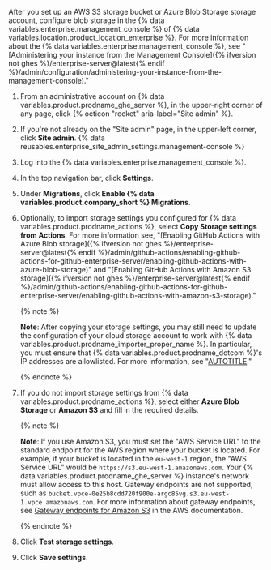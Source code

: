 After you set up an AWS S3 storage bucket or Azure Blob Storage storage account, configure blob storage in the {% data variables.enterprise.management_console %} of {% data variables.location.product_location_enterprise %}. For more information about the {% data variables.enterprise.management_console %}, see "[Administering your instance from the Management Console]({% ifversion not ghes %}/enterprise-server@latest{% endif %}/admin/configuration/administering-your-instance-from-the-management-console)."

1. From an administrative account on {% data variables.product.prodname_ghe_server %}, in the upper-right corner of any page, click {% octicon "rocket" aria-label="Site admin" %}.
1. If you're not already on the "Site admin" page, in the upper-left corner, click **Site admin**.
{% data reusables.enterprise_site_admin_settings.management-console %}
1. Log into the {% data variables.enterprise.management_console %}.
1. In the top navigation bar, click **Settings**.
1. Under **Migrations**, click **Enable {% data variables.product.company_short %} Migrations**.
1. Optionally, to import storage settings you configured for {% data variables.product.prodname_actions %}, select **Copy Storage settings from Actions**. For more information see, "[Enabling GitHub Actions with Azure Blob storage]({% ifversion not ghes %}/enterprise-server@latest{% endif %}/admin/github-actions/enabling-github-actions-for-github-enterprise-server/enabling-github-actions-with-azure-blob-storage)" and "[Enabling GitHub Actions with Amazon S3 storage]({% ifversion not ghes %}/enterprise-server@latest{% endif %}/admin/github-actions/enabling-github-actions-for-github-enterprise-server/enabling-github-actions-with-amazon-s3-storage)."

   {% note %}

   **Note**: After copying your storage settings, you may still need to update the configuration of your cloud storage account to work with {% data variables.product.prodname_importer_proper_name %}. In particular, you must ensure that {% data variables.product.prodname_dotcom %}'s IP addresses are allowlisted. For more information, see "[AUTOTITLE](/migrations/using-github-enterprise-importer/preparing-to-migrate-with-github-enterprise-importer/managing-access-for-github-enterprise-importer#configuring-ip-allow-lists-for-migrations)."

   {% endnote %}

1. If you do not import storage settings from {% data variables.product.prodname_actions %}, select either **Azure Blob Storage** or **Amazon S3** and fill in the required details.

   {% note %}

   **Note**: If you use Amazon S3, you must set the "AWS Service URL" to the standard endpoint for the AWS region where your bucket is located. For example, if your bucket is located in the `eu-west-1` region, the "AWS Service URL" would be `https://s3.eu-west-1.amazonaws.com`. Your {% data variables.product.prodname_ghe_server %} instance's network must allow access to this host. Gateway endpoints are not supported, such as `bucket.vpce-0e25b8cdd720f900e-argc85vg.s3.eu-west-1.vpce.amazonaws.com`. For more information about gateway endpoints, see [Gateway endpoints for Amazon S3](https://docs.aws.amazon.com/vpc/latest/privatelink/vpc-endpoints-s3.html) in the AWS documentation.

   {% endnote %}
1. Click **Test storage settings**.
1. Click **Save settings**.
